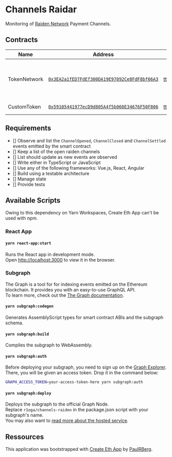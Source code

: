 # Channels Raidar

Monitoring of [Raiden Network](https://raiden.network/) Payment Channels.

## Contracts

|Name|Address|ABI|Network|Description|
|--|--|--|--|--|
|TokenNetwork|[`0x3EA2a1fED7FdEf300DA19E97092Ce8FdF8bf66A3`](https://goerli.etherscan.io/address/0x3EA2a1fED7FdEf300DA19E97092Ce8FdF8bf66A3)|[tttNetwork.json](./packages/contracts/src/abi/tttNetwork.json)|Goerli|Raiden Network's TokenNetwork contract for the TTT ERC-20 token
|CustomToken|[`0x59105441977ecD9d805A4f5b060E34676F50F806`](https://goerli.etherscan.io/address/0x59105441977ecd9d805a4f5b060e34676f50f806)|[tttErc20.json](./packages/contracts/src/abi/tttErc20.json)|Goerli|ERC20 Token Contract|

## Requirements
- [] Observe and list the `ChannelOpened`, `ChannelClosed` and `ChannelSettled` events emitted by the smart contract
- [] Keep a list of the open raiden channels
- [] List should update as new events are observed
- [] Write either in TypeScript or JavaScript
- [] Use any of the following frameworks: Vue.js, React, Angular
- [] Build using a testable architecture
- [] Manage state
- [] Provide tests

## Available Scripts
Owing to this dependency on Yarn Workspaces, Create Eth App can't be used with npm.
### React App

#### `yarn react-app:start`

Runs the React app in development mode.  
Open [http://localhost:3000](http://localhost:3000) to view it in the browser.

<!-- #### `yarn react-app:test`

Runs the React test watcher in an interactive mode.<br>
By default, runs tests related to files changed since the last commit.

[Read more about testing React.](https://facebook.github.io/create-react-app/docs/running-tests) -->

<!-- #### `yarn react-app:build`

Builds the React app for production to the `build` folder.<br />
It correctly bundles React in production mode and optimizes the build for the best performance.

The build is minified and the filenames include the hashes.<br />
Your app is ready to be deployed!

See the React documentation on [deployment](https://facebook.github.io/create-react-app/docs/deployment) for more information.

#### `yarn react-app:eject`

**Note: this is a one-way operation. Once you `react-app:eject`, you can’t go back!**

If you aren’t satisfied with the build tool and configuration choices, you can `eject` the React app at any time. This command will
remove the single build dependency from your React package.

Instead, it will copy all the configuration files and the transitive dependencies (Webpack, Babel, ESLint, etc) right
into the `react-app` package so you have full control over them. All of the commands except `react-app:eject` will still work,
but they will point to the copied scripts so you can tweak them. At this point you’re on your own.

You don’t have to ever use `react-app:eject`. The curated feature set is suitable for small and middle deployments, and you shouldn’t feel obligated to use this feature. However we understand that this tool wouldn’t be useful if you couldn’t customize it when you are ready for it. -->

### Subgraph

The Graph is a tool for for indexing events emitted on the Ethereum blockchain. It provides you with an easy-to-use GraphQL API.  
To learn more, check out the [The Graph documentation](https://thegraph.com/docs).

#### `yarn subgraph:codegen`

Generates AssemblyScript types for smart contract ABIs and the subgraph schema.

#### `yarn subgraph:build`

Compiles the subgraph to WebAssembly.

#### `yarn subgraph:auth`

Before deploying your subgraph, you need to sign up on the
[Graph Explorer](https://thegraph.com/explorer/). There, you will be given an access token. Drop it in the command
below:

```sh
GRAPH_ACCESS_TOKEN=your-access-token-here yarn subgraph:auth
```

#### `yarn subgraph:deploy`

Deploys the subgraph to the official Graph Node.  
Replace `r1oga/channels-raiden` in the package.json script with your subgraph's name.  
You may also want to [read more about the hosted service](https://thegraph.com/docs/quick-start#hosted-service).

## Ressources

This application was bootstrapped with [Create Eth App](https://github.com/paulrberg/create-eth-app) by [PaulRBerg](https://github.com/paulrberg).

